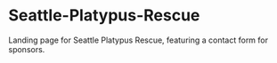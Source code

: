 # Seattle-Platypus-Rescue
Landing page for Seattle Platypus Rescue, featuring a contact form for sponsors.

